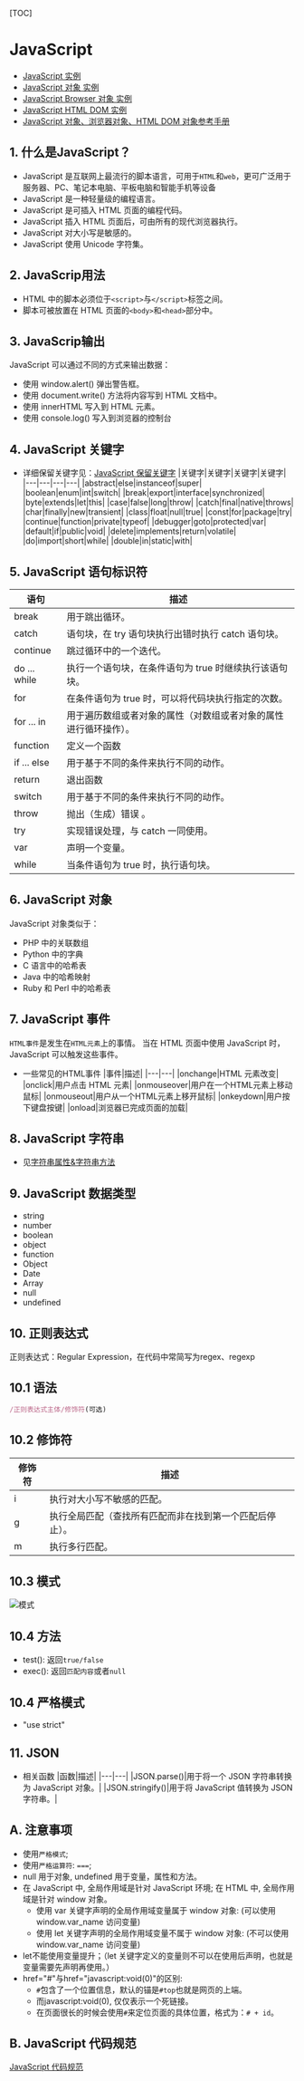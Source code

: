 [TOC]

# JavaScript
* [JavaScript 实例](http://www.runoob.com/js/js-examples.html)
* [JavaScript 对象 实例](http://www.runoob.com/js/js-ex-objects.html)
* [JavaScript Browser 对象 实例](http://www.runoob.com/js/js-ex-browser.html)
* [JavaScript HTML DOM 实例](http://www.runoob.com/js/js-ex-dom.html)
* [JavaScript 对象、浏览器对象、HTML DOM 对象参考手册](http://www.runoob.com/jsref/jsref-tutorial.html)

## 1. 什么是JavaScript？
* JavaScript 是互联网上最流行的脚本语言，可用于`HTML`和`web`，更可广泛用于服务器、PC、笔记本电脑、平板电脑和智能手机等设备
* JavaScript 是一种轻量级的编程语言。
* JavaScript 是可插入 HTML 页面的编程代码。
* JavaScript 插入 HTML 页面后，可由所有的现代浏览器执行。
* JavaScript 对大小写是敏感的。
* JavaScript 使用 Unicode 字符集。

## 2. JavaScrip用法
* HTML 中的脚本必须位于`<script>`与`</script>`标签之间。
* 脚本可被放置在 HTML 页面的`<body>`和`<head>`部分中。

## 3. JavaScrip输出
JavaScript 可以通过不同的方式来输出数据：
* 使用 window.alert() 弹出警告框。
* 使用 document.write() 方法将内容写到 HTML 文档中。
* 使用 innerHTML 写入到 HTML 元素。
* 使用 console.log() 写入到浏览器的控制台

## 4. JavaScript 关键字
* 详细保留关键字见：[JavaScript 保留关键字](http://www.runoob.com/js/js-reserved.html)
|关键字|关键字|关键字|关键字|
|---|---|---|---|
|abstract|else|instanceof|super|
|boolean|enum|int|switch|
|break|export|interface|synchronized|
|byte|extends|let|this|
|case|false|long|throw|
|catch|final|native|throws|
|char|finally|new|transient|
|class|float|null|true|
|const|for|package|try|
|continue|function|private|typeof|
|debugger|goto|protected|var|
|default|if|public|void|
|delete|implements|return|volatile|
|do|import|short|while|
|double|in|static|with|

## 5. JavaScript 语句标识符
|语句|描述|
|---|---|
|break|用于跳出循环。|
|catch|语句块，在 try 语句块执行出错时执行 catch 语句块。|
|continue|跳过循环中的一个迭代。|
|do ... while|执行一个语句块，在条件语句为 true 时继续执行该语句块。|
|for|在条件语句为 true 时，可以将代码块执行指定的次数。|
|for ... in|用于遍历数组或者对象的属性（对数组或者对象的属性进行循环操作）。|
|function|定义一个函数|
|if ... else|用于基于不同的条件来执行不同的动作。|
|return|退出函数|
|switch|用于基于不同的条件来执行不同的动作。|
|throw|抛出（生成）错误 。|
|try|实现错误处理，与 catch 一同使用。|
|var|声明一个变量。|
|while|当条件语句为 true 时，执行语句块。|

## 6. JavaScript 对象
JavaScript 对象类似于：
* PHP 中的关联数组
* Python 中的字典
* C 语言中的哈希表
* Java 中的哈希映射
* Ruby 和 Perl 中的哈希表

## 7. JavaScript 事件
`HTML事件`是发生在`HTML元素`上的事情。
当在 HTML 页面中使用 JavaScript 时， JavaScript 可以触发这些事件。

* 一些常见的HTML事件
|事件|描述|
|---|---|
|onchange|HTML 元素改变|
|onclick|用户点击 HTML 元素|
|onmouseover|用户在一个HTML元素上移动鼠标|
|onmouseout|用户从一个HTML元素上移开鼠标|
|onkeydown|用户按下键盘按键|
|onload|浏览器已完成页面的加载|

## 8. JavaScript 字符串
* 见[字符串属性&字符串方法](http://www.runoob.com/js/js-strings.html)

## 9. JavaScript 数据类型
* string
* number
* boolean
* object
* function
* Object
* Date
* Array
* null
* undefined

## 10. 正则表达式
正则表达式：Regular Expression，在代码中常简写为regex、regexp
## 10.1 语法
```javascript
/正则表达式主体/修饰符(可选)
```

## 10.2 修饰符
|修饰符|描述|
|---|---|
|i|执行对大小写不敏感的匹配。|
|g|执行全局匹配（查找所有匹配而非在找到第一个匹配后停止）。|
|m|执行多行匹配。|

## 10.3 模式
![模式](./regex_mode.png)

## 10.4 方法
* test(): 返回`true/false`
* exec(): 返回`匹配内容`或者`null`

## 10.4 严格模式
* "use strict"

## 11. JSON
* 相关函数
|函数|描述|
|---|---|
|JSON.parse()|用于将一个 JSON 字符串转换为 JavaScript 对象。|
|JSON.stringify()|用于将 JavaScript 值转换为 JSON 字符串。|

## A. 注意事项
* 使用`严格模式`;
* 使用`严格运算符`: `===`;
* null 用于对象, undefined 用于变量，属性和方法。
* 在 JavaScript 中, 全局作用域是针对 JavaScript 环境; 在 HTML 中, 全局作用域是针对 window 对象。
    * 使用 var 关键字声明的全局作用域变量属于 window 对象: (可以使用 window.var_name 访问变量)
    * 使用 let 关键字声明的全局作用域变量不属于 window 对象: (不可以使用 window.var_name 访问变量)
* let不能使用变量提升；（let 关键字定义的变量则不可以在使用后声明，也就是变量需要先声明再使用。）
* href="#"与href="javascript:void(0)"的区别:
    * `#`包含了一个位置信息，默认的锚是`#top`也就是网页的上端。
    * 而javascript:void(0), 仅仅表示一个死链接。
    * 在页面很长的时候会使用`#`来定位页面的具体位置，格式为：`# + id`。

## B. JavaScript 代码规范
[JavaScript 代码规范](https://www.runoob.com/js/js-conventions.html)
